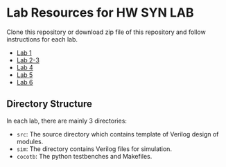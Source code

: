 # Lab Resources for HW SYN LAB

Clone this repository or download zip file of this repository and follow instructions for each lab.

- [Lab 1](https://github.com/2110363-HW-SYN-LAB/lab/tree/main/Lab1)
- [Lab 2-3](https://github.com/2110363-HW-SYN-LAB/lab/tree/main/Lab2-3)
- [Lab 4](https://github.com/2110363-HW-SYN-LAB/lab/tree/main/Lab4)
- [Lab 5](https://github.com/2110363-HW-SYN-LAB/lab/tree/main/Lab5)
- [Lab 6](https://github.com/2110363-HW-SYN-LAB/lab/tree/main/Lab6)

## Directory Structure

In each lab, there are mainly 3 directories:

- `src`: The source directory which contains template of Verilog design of modules.
- `sim`: The directory contains Verilog files for simulation.
- `cocotb`: The python testbenches and Makefiles.
